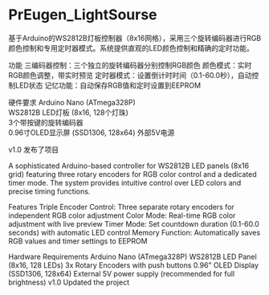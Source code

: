 # PrEugen_LightSourse
基于Arduino的WS2812B灯板控制器（8x16网格），采用三个旋转编码器进行RGB颜色控制和专用定时器模式。系统提供直观的LED颜色控制和精确的定时功能。

功能
    三编码器控制：三个独立的旋转编码器分别控制RGB颜色
    颜色模式：实时RGB颜色调整，带实时预览
    定时器模式：设置倒计时时间（0.1-60.0秒），自动控制LED状态
    记忆功能：自动保存RGB值和定时设置到EEPROM

硬件要求
    Arduino Nano (ATmega328P)    
    WS2812B LED灯板 (8x16, 128个灯珠)    
    3个带按键的旋转编码器  
    0.96寸OLED显示屏 (SSD1306, 128x64) 
    外部5V电源

v1.0 发布了项目

A sophisticated Arduino-based controller for WS2812B LED panels (8x16 grid) featuring three rotary encoders for RGB color control and a dedicated timer mode. The system provides intuitive control over LED colors and precise timing functions.

Features
    Triple Encoder Control: Three separate rotary encoders for independent RGB color adjustment
    Color Mode: Real-time RGB color adjustment with live preview
    Timer Mode: Set countdown duration (0.1-60.0 seconds) with automatic LED control
    Memory Function: Automatically saves RGB values and timer settings to EEPROM

Hardware Requirements
    Arduino Nano (ATmega328P)
    WS2812B LED Panel (8x16, 128 LEDs)
    3x Rotary Encoders with push buttons
    0.96" OLED Display (SSD1306, 128x64)
    External 5V power supply (recommended for full brightness)
v1.0 Updated the project
